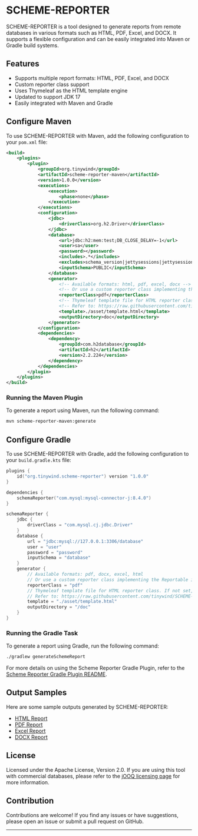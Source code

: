 # SCHEME-REPORTER

SCHEME-REPORTER is a tool designed to generate reports from remote databases in various formats such as HTML, PDF, Excel, and DOCX. It supports a flexible configuration and can be easily integrated into Maven or Gradle build systems.

## Features

- Supports multiple report formats: HTML, PDF, Excel, and DOCX
- Custom reporter class support
- Uses Thymeleaf as the HTML template engine
- Updated to support JDK 17
- Easily integrated with Maven and Gradle

## Configure Maven

To use SCHEME-REPORTER with Maven, add the following configuration to your `pom.xml` file:

```xml
<build>
    <plugins>
        <plugin>
            <groupId>org.tinywind</groupId>
            <artifactId>scheme-reporter-maven</artifactId>
            <version>1.0.0</version>
            <executions>
                <execution>
                    <phase>none</phase>
                </execution>
            </executions>
            <configuration>
                <jdbc>
                    <driverClass>org.h2.Driver</driverClass>
                </jdbc>
                <database>
                    <url>jdbc:h2:mem:test;DB_CLOSE_DELAY=-1</url>
                    <user>sa</user>
                    <password></password>
                    <includes>.*</includes>
                    <excludes>schema_version|jettysessions|jettysessionids</excludes>
                    <inputSchema>PUBLIC</inputSchema>
                </database>
                <generator>
                    <!-- Available formats: html, pdf, excel, docx -->
                    <!-- Or use a custom reporter class implementing the Reportable interface -->
                    <reporterClass>pdf</reporterClass>
                    <!-- Thymeleaf template file for HTML reporter class. If not set, the default template will be used. -->
                    <!-- Refer to: https://raw.githubusercontent.com/tinywind/SCHEME-REPORTER/master/scheme-reporter/src/main/resources/asset/default.html -->
                    <template>./asset/template.html</template>
                    <outputDirectory>doc</outputDirectory>
                </generator>
            </configuration>
            <dependencies>
                <dependency>
                    <groupId>com.h2database</groupId>
                    <artifactId>h2</artifactId>
                    <version>2.2.224</version>
                </dependency>
            </dependencies>
        </plugin>
    </plugins>
</build>
```

### Running the Maven Plugin

To generate a report using Maven, run the following command:

```sh
mvn scheme-reporter-maven:generate
```

## Configure Gradle

To use SCHEME-REPORTER with Gradle, add the following configuration to your `build.gradle.kts` file:

```kotlin
plugins {
    id("org.tinywind.scheme-reporter") version "1.0.0"
}

dependencies {
    schemaReporter("com.mysql:mysql-connector-j:8.4.0")
}

schemaReporter {
    jdbc {
        driverClass = "com.mysql.cj.jdbc.Driver"
    }
    database {
        url = "jdbc:mysql://127.0.0.1:3306/database"
        user = "user"
        password = "password"
        inputSchema = "database"
    }
    generator {
        // Available formats: pdf, docx, excel, html
        // Or use a custom reporter class implementing the Reportable interface
        reporterClass = "pdf"
        // Thymeleaf template file for HTML reporter class. If not set, the default template will be used.
        // Refer to: https://raw.githubusercontent.com/tinywind/SCHEME-REPORTER/master/scheme-reporter/src/main/resources/asset/default.html
        template = "./asset/template.html"
        outputDirectory = "/doc"
    }
}
```

### Running the Gradle Task

To generate a report using Gradle, run the following command:

```sh
./gradlew generateSchemeReport
```

For more details on using the Scheme Reporter Gradle Plugin, refer to the [Scheme Reporter Gradle Plugin README](https://github.com/tinywind/SCHEME-REPORTER/blob/master/scheme-reporter-gradle-plugin/README.md).

## Output Samples

Here are some sample outputs generated by SCHEME-REPORTER:

- [HTML Report](https://raw.githubusercontent.com/tinywind/SCHEME-REPORTER/master/sample-output.html)
- [PDF Report](https://raw.githubusercontent.com/tinywind/SCHEME-REPORTER/master/sample-output.pdf)
- [Excel Report](https://raw.githubusercontent.com/tinywind/SCHEME-REPORTER/master/sample-output.xlsx)
- [DOCX Report](https://raw.githubusercontent.com/tinywind/SCHEME-REPORTER/master/sample-output.docx)

## License

Licensed under the Apache License, Version 2.0. If you are using this tool with commercial databases, please refer to the [jOOQ licensing page](http://www.jooq.org/legal/licensing) for more information.

## Contribution

Contributions are welcome! If you find any issues or have suggestions, please open an issue or submit a pull request on GitHub.

---
